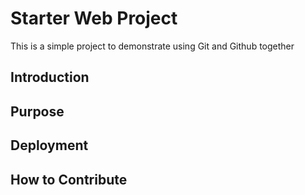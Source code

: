 # Starter Web Project

This is a simple project to demonstrate using Git and Github together

## Introduction

## Purpose

## Deployment

## How to Contribute